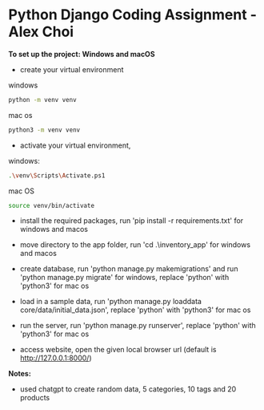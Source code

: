 # Python Django Coding Assignment - Alex Choi

**To set up the project: Windows and macOS**

- create your virtual environment
    
windows
```bash
python -m venv venv
``` 
mac os
```bash
python3 -m venv venv
``` 

- activate your virtual environment, 

windows:
```bash
.\venv\Scripts\Activate.ps1
```
mac OS
```bash
source venv/bin/activate
```

- install the required packages, run 'pip install -r requirements.txt' for windows and macos

- move directory to the app folder, run 'cd .\inventory_app\' for windows and macos

- create database, run 'python manage.py makemigrations' and run 'python manage.py migrate' for windows, replace 'python' with 'python3' for mac os

- load in a sample data, run 'python manage.py loaddata core/data/initial_data.json', replace 'python' with 'python3' for mac os

- run the server, run 'python manage.py runserver', replace 'python' with 'python3' for mac os

- access website, open the given local browser url (default is http://127.0.0.1:8000/) 



**Notes:**
- used chatgpt to create random data, 5 categories, 10 tags and 20 products

